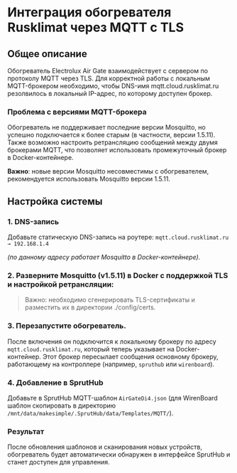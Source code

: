 # Интеграция обогревателя Rusklimat через MQTT с TLS

## Общее описание
Обогреватель Electrolux Air Gate взаимодействует с сервером по протоколу MQTT через TLS. Для корректной работы с локальным MQTT-брокером необходимо, чтобы DNS-имя mqtt.cloud.rusklimat.ru резолвилось в локальный IP-адрес, по которому доступен брокер.

### Проблема с версиями MQTT-брокера
Обогреватель не поддерживает последние версии Mosquitto, но успешно подключается к более старым (в частности, версии 1.5.11). Также возможно настроить ретрансляцию сообщений между двумя брокерами MQTT, что позволяет использовать промежуточный брокер в Docker-контейнере.

**Важно**: новые версии Mosquitto несовместимы с обогревателем, рекомендуется использовать Mosquitto версии 1.5.11.

## Настройка системы

### 1. DNS-запись
Добавьте статическую DNS-запись на роутере: `mqtt.cloud.rusklimat.ru → 192.168.1.4`

_(по данному адресу работает Mosquitto в Docker-контейнере)._

### 2. Разверните Mosquitto (v1.5.11) в Docker с поддержкой TLS и настройкой ретрансляции:
> Важно: необходимо сгенерировать TLS-сертификаты и разместить их в директории ./config/certs.

### 3. Перезапустите обогреватель.
После включения он подключится к локальному брокеру по адресу `mqtt.cloud.rusklimat.ru`, который теперь указывает на Docker-контейнер. Этот брокер пересылает сообщения основному брокеру, работающему на контроллере (например, `spruthub` или `wirenboard`).

### 4. Добавление в SprutHub
Добавьте в SprutHub MQTT-шаблон `AirGateDi4.json` (для WirenBoard шаблон скопировать в директорию `/mnt/data/makesimple/.SprutHub/data/Templates/MQTT/`).

### Результат
После обновления шаблонов и сканирования новых устройств, обогреватель будет автоматически обнаружен в интерфейсе SprutHub и станет доступен для управления.
